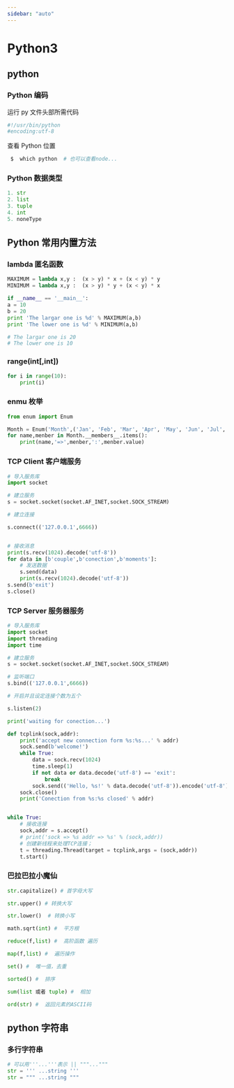 ```yaml
---
sidebar: "auto"
---
```


# Python3

## python

### Python 编码

运行 py 文件头部所需代码

```py
#!/usr/bin/python
#encoding:utf-8
```

查看 Python 位置

```bash
 $  which python  # 也可以查看node...
```

### Python 数据类型

```python code
1. str
2. list
3. tuple
4. int
5. noneType
```

## Python 常用内置方法

### lambda 匿名函数

```python
MAXIMUM = lambda x,y :  (x > y) * x + (x < y) * y
MINIMUM = lambda x,y :  (x > y) * y + (x < y) * x

if __name__ == '__main__':
a = 10
b = 20
print 'The largar one is %d' % MAXIMUM(a,b)
print 'The lower one is %d' % MINIMUM(a,b)

# The largar one is 20
# The lower one is 10
```

### range(int[,int])

```python
for i in range(10):
    print(i)
```

### enmu 枚举

```python
from enum import Enum

Month = Enum('Month',('Jan', 'Feb', 'Mar', 'Apr', 'May', 'Jun', 'Jul', 'Aug', 'Sep', 'Oct', 'Nov', 'Dec'))
for name,menber in Month.__members__.items():
    print(name,'=>',menber,':',menber.value)
```

### TCP Client 客户端服务

```python
# 导入服务库
import socket

# 建立服务
s = socket.socket(socket.AF_INET,socket.SOCK_STREAM)

# 建立连接

s.connect(('127.0.0.1',6666))


# 接收消息
print(s.recv(1024).decode('utf-8'))
for data in [b'couple',b'conection',b'moments']:
    # 发送数据
    s.send(data)
    print(s.recv(1024).decode('utf-8'))
s.send(b'exit')
s.close()
```

### TCP Server 服务器服务

```python
# 导入服务库
import socket
import threading
import time

# 建立服务
s = socket.socket(socket.AF_INET,socket.SOCK_STREAM)

# 监听端口
s.bind(('127.0.0.1',6666))

# 开启并且设定连接个数为五个

s.listen(2)

print('waiting for conection...')

def tcplink(sock,addr):
    print('accept new connection form %s:%s...' % addr)
    sock.send(b'welcome!')
    while True:
        data = sock.recv(1024)
        time.sleep(1)
        if not data or data.decode('utf-8') == 'exit':
            break
        sock.send(('Hello, %s!' % data.decode('utf-8')).encode('utf-8'))
    sock.close()
    print('Conection from %s:%s closed' % addr)


while True:
    # 接收连接
    sock,addr = s.accept()
    # print('sock => %s addr => %s' % (sock,addr))
    # 创建新线程来处理TCP连接；
    t = threading.Thread(target = tcplink,args = (sock,addr))
    t.start()
```

### 巴拉巴拉小魔仙

```python
str.capitalize() # 首字母大写

str.upper() # 转换大写

str.lower()  # 转换小写

math.sqrt(int) #  平方根

reduce(f,list) #  高阶函数 遍历

map(f,list) #  遍历操作

set() #  唯一值，去重

sorted() #  排序

sum(list 或者 tuple) #  相加

ord(str) #  返回元素的ASCII码
```

## python 字符串

### 多行字符串

```py
# 可以用'''...'''表示 || """..."""
str = ''' ...string '''
str = """ ...string """
```
